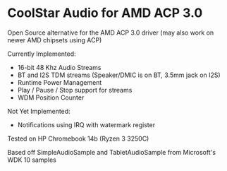 # CoolStar Audio for AMD ACP 3.0

Open Source alternative for the AMD ACP 3.0 driver (may also work on newer AMD chipsets using ACP)

Currently Implemented:

* 16-bit 48 Khz Audio Streams
* BT and I2S TDM streams (Speaker/DMIC is on BT, 3.5mm jack on I2S)
* Runtime Power Management
* Play / Pause / Stop support for streams
* WDM Position Counter

Not Yet Implemented:
* Notifications using IRQ with watermark register

Tested on HP Chromebook 14b (Ryzen 3 3250C)

Based off SimpleAudioSample and TabletAudioSample from Microsoft's WDK 10 samples